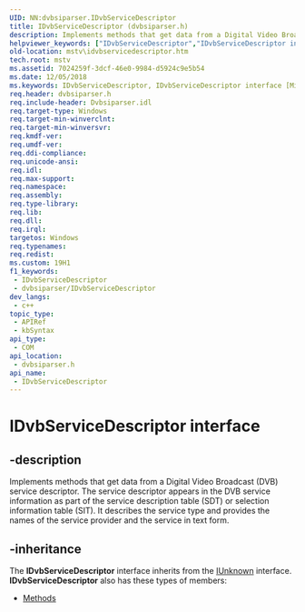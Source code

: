 ```yaml
---
UID: NN:dvbsiparser.IDvbServiceDescriptor
title: IDvbServiceDescriptor (dvbsiparser.h)
description: Implements methods that get data from a Digital Video Broadcast (DVB) service descriptor.
helpviewer_keywords: ["IDvbServiceDescriptor","IDvbServiceDescriptor interface [Microsoft TV Technologies]","IDvbServiceDescriptor interface [Microsoft TV Technologies]","described","dvbsiparser/IDvbServiceDescriptor","mstv.idvbservicedescriptor"]
old-location: mstv\idvbservicedescriptor.htm
tech.root: mstv
ms.assetid: 7024259f-3dcf-46e0-9984-d5924c9e5b54
ms.date: 12/05/2018
ms.keywords: IDvbServiceDescriptor, IDvbServiceDescriptor interface [Microsoft TV Technologies], IDvbServiceDescriptor interface [Microsoft TV Technologies],described, dvbsiparser/IDvbServiceDescriptor, mstv.idvbservicedescriptor
req.header: dvbsiparser.h
req.include-header: Dvbsiparser.idl
req.target-type: Windows
req.target-min-winverclnt: 
req.target-min-winversvr: 
req.kmdf-ver: 
req.umdf-ver: 
req.ddi-compliance: 
req.unicode-ansi: 
req.idl: 
req.max-support: 
req.namespace: 
req.assembly: 
req.type-library: 
req.lib: 
req.dll: 
req.irql: 
targetos: Windows
req.typenames: 
req.redist: 
ms.custom: 19H1
f1_keywords:
 - IDvbServiceDescriptor
 - dvbsiparser/IDvbServiceDescriptor
dev_langs:
 - c++
topic_type:
 - APIRef
 - kbSyntax
api_type:
 - COM
api_location:
 - dvbsiparser.h
api_name:
 - IDvbServiceDescriptor
---
```


# IDvbServiceDescriptor interface


## -description

Implements methods that get data from a Digital Video Broadcast (DVB) service descriptor.  The service  descriptor  appears in the DVB service information as part of the  service description table (SDT) or selection information table (SIT). It describes the service type and provides the names of the service provider and the service in text form.

## -inheritance

The <b>IDvbServiceDescriptor</b> interface inherits from the <a href="/windows/desktop/api/unknwn/nn-unknwn-iunknown">IUnknown</a> interface. <b>IDvbServiceDescriptor</b> also has these types of members:
<ul>
<li><a href="https://docs.microsoft.com/">Methods</a></li>
</ul>

